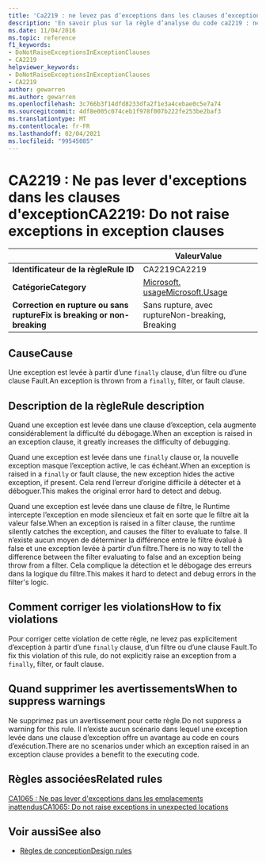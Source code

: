 ```yaml
---
title: 'Ca2219 : ne levez pas d’exceptions dans les clauses d’exception (analyse du code)'
description: 'En savoir plus sur la règle d’analyse du code ca2219 : ne pas lever d’exceptions dans les clauses d’exception'
ms.date: 11/04/2016
ms.topic: reference
f1_keywords:
- DoNotRaiseExceptionsInExceptionClauses
- CA2219
helpviewer_keywords:
- DoNotRaiseExceptionsInExceptionClauses
- CA2219
author: gewarren
ms.author: gewarren
ms.openlocfilehash: 3c766b3f14dfd8233dfa2f1e3a4cebae0c5e7a74
ms.sourcegitcommit: 4df8e005c074ceb1f978f007b222fe253be2baf3
ms.translationtype: MT
ms.contentlocale: fr-FR
ms.lasthandoff: 02/04/2021
ms.locfileid: "99545085"
---
```

# <a name="ca2219-do-not-raise-exceptions-in-exception-clauses"></a><span data-ttu-id="86700-103">CA2219 : Ne pas lever d'exceptions dans les clauses d'exception</span><span class="sxs-lookup"><span data-stu-id="86700-103">CA2219: Do not raise exceptions in exception clauses</span></span>

| | <span data-ttu-id="86700-104">Valeur</span><span class="sxs-lookup"><span data-stu-id="86700-104">Value</span></span> |
|-|-|
| <span data-ttu-id="86700-105">**Identificateur de la règle**</span><span class="sxs-lookup"><span data-stu-id="86700-105">**Rule ID**</span></span> |<span data-ttu-id="86700-106">CA2219</span><span class="sxs-lookup"><span data-stu-id="86700-106">CA2219</span></span>|
| <span data-ttu-id="86700-107">**Catégorie**</span><span class="sxs-lookup"><span data-stu-id="86700-107">**Category**</span></span> |[<span data-ttu-id="86700-108">Microsoft. usage</span><span class="sxs-lookup"><span data-stu-id="86700-108">Microsoft.Usage</span></span>](usage-warnings.md)|
| <span data-ttu-id="86700-109">**Correction en rupture ou sans rupture**</span><span class="sxs-lookup"><span data-stu-id="86700-109">**Fix is breaking or non-breaking**</span></span> |<span data-ttu-id="86700-110">Sans rupture, avec rupture</span><span class="sxs-lookup"><span data-stu-id="86700-110">Non-breaking, Breaking</span></span>|

## <a name="cause"></a><span data-ttu-id="86700-111">Cause</span><span class="sxs-lookup"><span data-stu-id="86700-111">Cause</span></span>

<span data-ttu-id="86700-112">Une exception est levée à partir d’une `finally` clause, d’un filtre ou d’une clause Fault.</span><span class="sxs-lookup"><span data-stu-id="86700-112">An exception is thrown from a `finally`, filter, or fault clause.</span></span>

## <a name="rule-description"></a><span data-ttu-id="86700-113">Description de la règle</span><span class="sxs-lookup"><span data-stu-id="86700-113">Rule description</span></span>

<span data-ttu-id="86700-114">Quand une exception est levée dans une clause d’exception, cela augmente considérablement la difficulté du débogage.</span><span class="sxs-lookup"><span data-stu-id="86700-114">When an exception is raised in an exception clause, it greatly increases the difficulty of debugging.</span></span>

<span data-ttu-id="86700-115">Quand une exception est levée dans une `finally` clause or, la nouvelle exception masque l’exception active, le cas échéant.</span><span class="sxs-lookup"><span data-stu-id="86700-115">When an exception is raised in a `finally` or fault clause, the new exception hides the active exception, if present.</span></span> <span data-ttu-id="86700-116">Cela rend l’erreur d’origine difficile à détecter et à déboguer.</span><span class="sxs-lookup"><span data-stu-id="86700-116">This makes the original error hard to detect and debug.</span></span>

<span data-ttu-id="86700-117">Quand une exception est levée dans une clause de filtre, le Runtime intercepte l’exception en mode silencieux et fait en sorte que le filtre ait la valeur false.</span><span class="sxs-lookup"><span data-stu-id="86700-117">When an exception is raised in a filter clause, the runtime silently catches the exception, and causes the filter to evaluate to false.</span></span> <span data-ttu-id="86700-118">Il n’existe aucun moyen de déterminer la différence entre le filtre évalué à false et une exception levée à partir d’un filtre.</span><span class="sxs-lookup"><span data-stu-id="86700-118">There is no way to tell the difference between the filter evaluating to false and an exception being throw from a filter.</span></span> <span data-ttu-id="86700-119">Cela complique la détection et le débogage des erreurs dans la logique du filtre.</span><span class="sxs-lookup"><span data-stu-id="86700-119">This makes it hard to detect and debug errors in the filter's logic.</span></span>

## <a name="how-to-fix-violations"></a><span data-ttu-id="86700-120">Comment corriger les violations</span><span class="sxs-lookup"><span data-stu-id="86700-120">How to fix violations</span></span>

<span data-ttu-id="86700-121">Pour corriger cette violation de cette règle, ne levez pas explicitement d’exception à partir d’une `finally` clause, d’un filtre ou d’une clause Fault.</span><span class="sxs-lookup"><span data-stu-id="86700-121">To fix this violation of this rule, do not explicitly raise an exception from a `finally`, filter, or fault clause.</span></span>

## <a name="when-to-suppress-warnings"></a><span data-ttu-id="86700-122">Quand supprimer les avertissements</span><span class="sxs-lookup"><span data-stu-id="86700-122">When to suppress warnings</span></span>

<span data-ttu-id="86700-123">Ne supprimez pas un avertissement pour cette règle.</span><span class="sxs-lookup"><span data-stu-id="86700-123">Do not suppress a warning for this rule.</span></span> <span data-ttu-id="86700-124">Il n’existe aucun scénario dans lequel une exception levée dans une clause d’exception offre un avantage au code en cours d’exécution.</span><span class="sxs-lookup"><span data-stu-id="86700-124">There are no scenarios under which an exception raised in an exception clause provides a benefit to the executing code.</span></span>

## <a name="related-rules"></a><span data-ttu-id="86700-125">Règles associées</span><span class="sxs-lookup"><span data-stu-id="86700-125">Related rules</span></span>

[<span data-ttu-id="86700-126">CA1065 : Ne pas lever d'exceptions dans les emplacements inattendus</span><span class="sxs-lookup"><span data-stu-id="86700-126">CA1065: Do not raise exceptions in unexpected locations</span></span>](ca1065.md)

## <a name="see-also"></a><span data-ttu-id="86700-127">Voir aussi</span><span class="sxs-lookup"><span data-stu-id="86700-127">See also</span></span>

- [<span data-ttu-id="86700-128">Règles de conception</span><span class="sxs-lookup"><span data-stu-id="86700-128">Design rules</span></span>](design-warnings.md)
